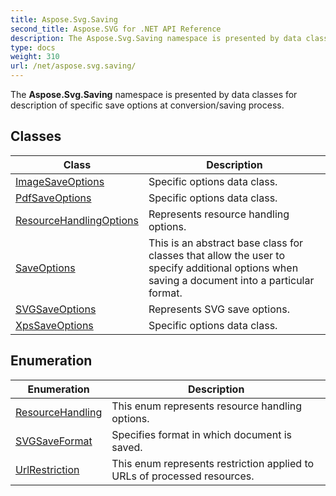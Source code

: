 ```yaml
---
title: Aspose.Svg.Saving
second_title: Aspose.SVG for .NET API Reference
description: The Aspose.Svg.Saving namespace is presented by data classes for description of specific save options at conversion/saving process
type: docs
weight: 310
url: /net/aspose.svg.saving/
---
```

The **Aspose.Svg.Saving** namespace is presented by data classes for description of specific save options at conversion/saving process.

## Classes

| Class | Description |
| --- | --- |
| [ImageSaveOptions](./imagesaveoptions/) | Specific options data class. |
| [PdfSaveOptions](./pdfsaveoptions/) | Specific options data class. |
| [ResourceHandlingOptions](./resourcehandlingoptions/) | Represents resource handling options. |
| [SaveOptions](./saveoptions/) | This is an abstract base class for classes that allow the user to specify additional options when saving a document into a particular format. |
| [SVGSaveOptions](./svgsaveoptions/) | Represents SVG save options. |
| [XpsSaveOptions](./xpssaveoptions/) | Specific options data class. |
## Enumeration

| Enumeration | Description |
| --- | --- |
| [ResourceHandling](./resourcehandling/) | This enum represents resource handling options. |
| [SVGSaveFormat](./svgsaveformat/) | Specifies format in which document is saved. |
| [UrlRestriction](./urlrestriction/) | This enum represents restriction applied to URLs of processed resources. |

